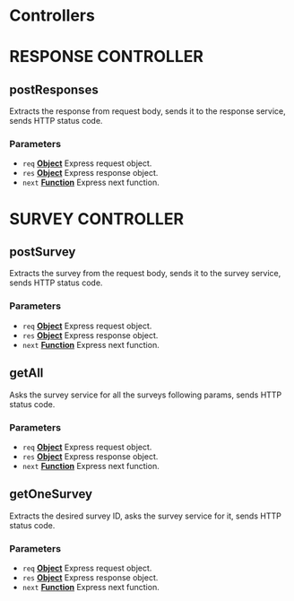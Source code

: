 # Controllers
# RESPONSE CONTROLLER 
<!-- Generated by documentation.js. Update this documentation by updating the source code. -->

## postResponses

Extracts the response from request body, sends it to the response service, sends HTTP status code.

### Parameters

-   `req` **[Object][1]** Express request object.
-   `res` **[Object][1]** Express response object.
-   `next` **[Function][2]** Express next function.

[1]: https://developer.mozilla.org/docs/Web/JavaScript/Reference/Global_Objects/Object

[2]: https://developer.mozilla.org/docs/Web/JavaScript/Reference/Statements/function


# SURVEY CONTROLLER 
<!-- Generated by documentation.js. Update this documentation by updating the source code. -->

## postSurvey

Extracts the survey from the request body, sends it to the survey service, sends HTTP status code.

### Parameters

-   `req` **[Object][1]** Express request object.
-   `res` **[Object][1]** Express response object.
-   `next` **[Function][2]** Express next function.

## getAll

Asks the survey service for all the surveys following params, sends HTTP status code.

### Parameters

-   `req` **[Object][1]** Express request object.
-   `res` **[Object][1]** Express response object.
-   `next` **[Function][2]** Express next function.

## getOneSurvey

Extracts the desired survey ID, asks the survey service for it, sends HTTP status code.

### Parameters

-   `req` **[Object][1]** Express request object.
-   `res` **[Object][1]** Express response object.
-   `next` **[Function][2]** Express next function.

[1]: https://developer.mozilla.org/docs/Web/JavaScript/Reference/Global_Objects/Object

[2]: https://developer.mozilla.org/docs/Web/JavaScript/Reference/Statements/function

